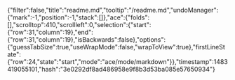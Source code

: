 {"filter":false,"title":"readme.md","tooltip":"/readme.md","undoManager":{"mark":-1,"position":-1,"stack":[]},"ace":{"folds":[],"scrolltop":410,"scrollleft":0,"selection":{"start":{"row":31,"column":19},"end":{"row":31,"column":19},"isBackwards":false},"options":{"guessTabSize":true,"useWrapMode":false,"wrapToView":true},"firstLineState":{"row":24,"state":"start","mode":"ace/mode/markdown"}},"timestamp":1483419055101,"hash":"3e0292df8ad486958e9f8b3d53ba085e57650934"}
